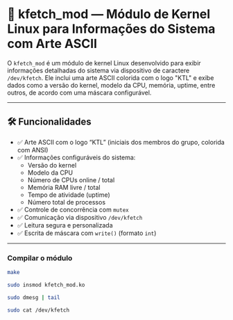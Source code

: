 # 🧠 kfetch_mod — Módulo de Kernel Linux para Informações do Sistema com Arte ASCII

O `kfetch_mod` é um módulo de kernel Linux desenvolvido para exibir informações detalhadas do sistema via dispositivo de caractere `/dev/kfetch`. Ele inclui uma arte ASCII colorida com o logo "KTL" e exibe dados como a versão do kernel, modelo da CPU, memória, uptime, entre outros, de acordo com uma máscara configurável.

---

## 🛠️ Funcionalidades

- ✅ Arte ASCII com o logo “KTL” (iniciais dos membros do grupo, colorida com ANSI)
- ✅ Informações configuráveis do sistema:
  - Versão do kernel
  - Modelo da CPU
  - Número de CPUs online / total
  - Memória RAM livre / total
  - Tempo de atividade (uptime)
  - Número total de processos
- ✅ Controle de concorrência com `mutex`
- ✅ Comunicação via dispositivo `/dev/kfetch`
- ✅ Leitura segura e personalizada
- ✅ Escrita de máscara com `write()` (formato `int`)

---

### Compilar o módulo

```bash
make
```

```bash
sudo insmod kfetch_mod.ko
```

```bash
sudo dmesg | tail
```

```bash
sudo cat /dev/kfetch
```
